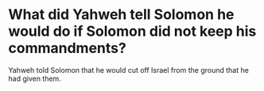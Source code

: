 # What did Yahweh tell Solomon he would do if Solomon did not keep his commandments?

Yahweh told Solomon that he would cut off Israel from the ground that he had given them.
